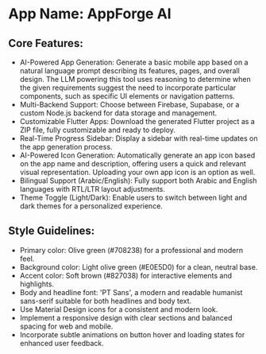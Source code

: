 # **App Name**: AppForge AI

## Core Features:

- AI-Powered App Generation: Generate a basic mobile app based on a natural language prompt describing its features, pages, and overall design. The LLM powering this tool uses reasoning to determine when the given requirements suggest the need to incorporate particular components, such as specific UI elements or navigation patterns.
- Multi-Backend Support: Choose between Firebase, Supabase, or a custom Node.js backend for data storage and management.
- Customizable Flutter Apps: Download the generated Flutter project as a ZIP file, fully customizable and ready to deploy.
- Real-Time Progress Sidebar: Display a sidebar with real-time updates on the app generation process.
- AI-Powered Icon Generation: Automatically generate an app icon based on the app name and description, offering users a quick and relevant visual representation. Uploading your own app icon is an option as well.
- Bilingual Support (Arabic/English): Fully support both Arabic and English languages with RTL/LTR layout adjustments.
- Theme Toggle (Light/Dark): Enable users to switch between light and dark themes for a personalized experience.

## Style Guidelines:

- Primary color: Olive green (#708238) for a professional and modern feel.
- Background color: Light olive green (#E0E5D0) for a clean, neutral base.
- Accent color: Soft brown (#827038) for interactive elements and highlights.
- Body and headline font: 'PT Sans', a modern and readable humanist sans-serif suitable for both headlines and body text.
- Use Material Design icons for a consistent and modern look.
- Implement a responsive design with clear sections and balanced spacing for web and mobile.
- Incorporate subtle animations on button hover and loading states for enhanced user feedback.